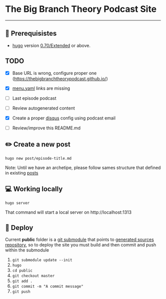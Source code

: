# The Big Branch Theory Podcast Site
---

## :hammer: Prerequisistes

- [hugo](gohugo.io) version [0.70/Extended](https://github.com/gohugoio/hugo/releases) or above.

## TODO

- [x] Base URL is wrong, configure proper one (https://thebigbranchtheorypodcast.github.io/)
- [x] [menu.yaml](data/menu.yaml) links are missing
- [ ] Last episode podcast
- [ ] Review autogenerated content
- [x] Create a proper [disqus](https://disqus.com/) config using podcast email
- [ ] Review/improve this README.md



## :pencil2: Create a new post

`hugo new post/episode-title.md`

Note: Until we have an archetipe, please follow sames structure that defined in existing [posts](content/post)

## :computer: Working locally

`hugo server`

That command will start a local server on http://localhost:1313

## :rocket: Deploy

Current **public** folder is a [git submodule](https://git-scm.com/book/en/v2/Git-Tools-Submodules) that points to [generated sources repository](https://github.com/thebigbranchtheorypodcast/thebigbranchtheorypodcast.github.io), so to deploy the site you must build and then commit and push within the submodule

1. `git submodule update --init`
2. `hugo`
3. `cd public`
4. `git checkout master`
5. `git add .`
6. `git commit -m "A commit message"`
7. `git push`

